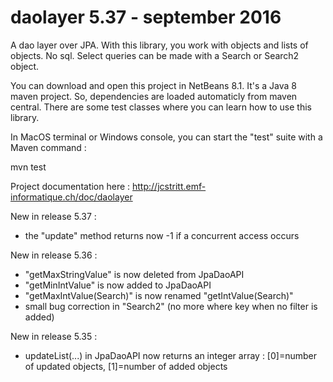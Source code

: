 # daolayer 5.37 - september 2016
A dao layer over JPA. With this library, you work with objects and lists of objects. No sql. Select queries can be made with a Search or Search2 object.

You can download and open this project in NetBeans 8.1. It's a Java 8 maven project. So, dependencies are loaded automaticly from maven central. There are some test classes where you can learn how to use this library.

In MacOS terminal or Windows console, you can start the "test" suite with a Maven command :

mvn test

Project documentation here :
http://jcstritt.emf-informatique.ch/doc/daolayer<br>

New in release 5.37 :
* the "update" method returns now -1 if a concurrent access occurs

New in release 5.36 :
* "getMaxStringValue" is now deleted from JpaDaoAPI
* "getMinIntValue" is now added to JpaDaoAPI
* "getMaxIntValue(Search)" is now renamed "getIntValue(Search)"
* small bug correction in "Search2" (no more where key when no filter is added)

New in release 5.35 :
* updateList(...) in JpaDaoAPI now returns an integer array : [0]=number of updated objects, [1]=number of added objects
